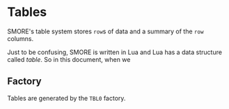 # Tables

SMORE's table system stores `row`s of data and a summary of the
`row` columns.

Just to be confusing, SMORE is written in Lua and Lua has a data structure
called _table_. So in this document, when we

## Factory

Tables are generated by the `TBL0` factory. 
